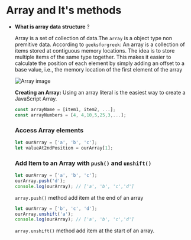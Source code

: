 # Array and It's methods

- **What is array data structure** ?

  Array is a set of collection of data.The `array` is a object type non premitive data.
  According to `geeksforgreek`: An array is a collection of items stored at contiguous memory locations. The idea is to store multiple items of the same type together. This makes it easier to calculate the position of each element by simply adding an offset to a base value, i.e., the memory location of the first element of the array

  ![Array image](https://media.geeksforgeeks.org/wp-content/cdn-uploads/20230726162247/Array-data-structure.png)

  **Creating an Array:**
  Using an array literal is the easiest way to create a JavaScript Array.

  ```javascript
  const arrayName = [item1, item2, ...];
  const arrayNumbers = [4, 4,10,5,25,3,...];

  ```

  ### **Access Array elements**

  ```javascript
  let ourArray = ['a', 'b', 'c'];
  let valueAt2ndPosition = ourArray[1];
  ```

  ### **Add Item to an Array with `push()` and `unshift()`**

  ```javascript
  let ourArray = ['a', 'b', 'c'];
  ourArray.push('d');
  console.log(ourArray); // ['a', 'b', 'c','d']
  ```

  `array.push()` method add item at the end of an array

  ```javascript
  let ourArray = ['b', 'c', 'd'];
  ourArray.unshift('a');
  console.log(ourArray); // ['a', 'b', 'c','d']
  ```

  `array.unshift()` method add item at the start of an array.
